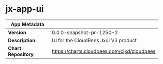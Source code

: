 # jx-app-ui

|App Metadata||
|---|---|
| **Version** | 0.0.0-snapshot-pr-1250-2 |
| **Description** | UI for the CloudBees Jxui V3 product |
| **Chart Repository** | https://charts.cloudbees.com/cjxd/cloudbees |
